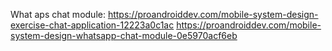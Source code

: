 What aps chat module: 
https://proandroiddev.com/mobile-system-design-exercise-chat-application-12223a0c1ac
https://proandroiddev.com/mobile-system-design-whatsapp-chat-module-0e5970acf6eb
